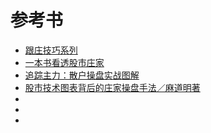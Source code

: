 # 参考书
* [跟庄技巧系列](http://www.net767.com/gupiao/genzhuang/)
* [一本书看透股市庄家](https://weread.qq.com/web/reader/61d32fd059b1ee61d68a68f)
* [追踪主力：散户操盘实战图解](https://weread.qq.com/web/reader/fa032c00716cde09fa043bc)
* [股市技术图表背后的庄家操盘手法／麻道明著](https://weread.qq.com/web/reader/1ee325e071c9b6081ee18d8)
* []()
* []()
* []()
